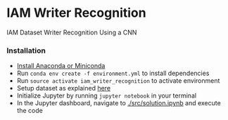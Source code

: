 # IAM Writer Recognition

IAM Dataset Writer Recognition Using a CNN

### Installation
  - [Install Anaconda or Miniconda](https://conda.io/docs/user-guide/install/macos.html)
  - Run ``conda env create -f environment.yml`` to install dependencies
  - Run ``source activate iam_writer_recognition`` to activate environment
  - Setup dataset as explained [here](./data/README.md)
  - Initialize Jupyter by running ``jupyter notebook`` in your terminal
  - In the Jupyter dashboard, navigate to [./src/solution.ipynb](./src/solution.ipynb) and execute the code
